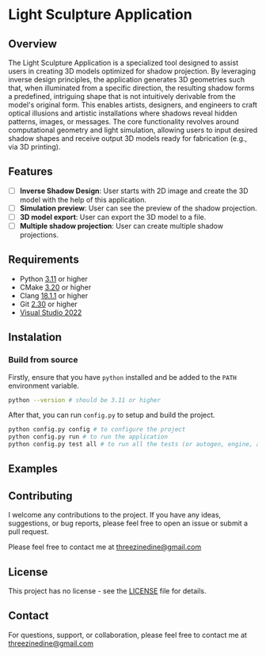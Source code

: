# Light Sculpture Application

## Overview

The Light Sculpture Application is a specialized tool designed to assist users in creating 3D models optimized for shadow projection. By leveraging inverse design principles, the application generates 3D geometries such that, when illuminated from a specific direction, the resulting shadow forms a predefined, intriguing shape that is not intuitively derivable from the model's original form. This enables artists, designers, and engineers to craft optical illusions and artistic installations where shadows reveal hidden patterns, images, or messages.
The core functionality revolves around computational geometry and light simulation, allowing users to input desired shadow shapes and receive output 3D models ready for fabrication (e.g., via 3D printing).

## Features

-   [ ] **Inverse Shadow Design**: User starts with 2D image and create the 3D model with the help of this application.
-   [ ] **Simulation preview**: User can see the preview of the shadow projection.
-   [ ] **3D model export**: User can export the 3D model to a file.
-   [ ] **Multiple shadow projection**: User can create multiple shadow projections.

## Requirements

-   Python [3.11](https://www.python.org/downloads/) or higher
-   CMake [3.20](https://cmake.org/download/) or higher
-   Clang [18.1.1](https://github.com/llvm/llvm-project/releases/tag/llvmorg-18.1.1) or higher
-   Git [2.30](https://git-scm.com/downloads) or higher
-   [Visual Studio 2022](https://visualstudio.microsoft.com/downloads/)

## Instalation

### Build from source

Firstly, ensure that you have `python` installed and be added to the `PATH` environment variable.

```bash
python --version # should be 3.11 or higher
```

After that, you can run `config.py` to setup and build the project.

```bash
python config.py config # to configure the project
python config.py run # to run the application
python config.py test all # to run all the tests (or autogen, engine, app for each subproject)
```

## Examples

## Contributing

I welcome any contributions to the project. If you have any ideas, suggestions, or bug reports, please feel free to open an issue or submit a pull request.

Please feel free to contact me at [threezinedine@gmail.com](mailto:threezinedine@gmail.com)

## License

This project has no license - see the [LICENSE](LICENSE) file for details.

## Contact

For questions, support, or collaboration, please feel free to contact me at [threezinedine@gmail.com](mailto:threezinedine@gmail.com)
